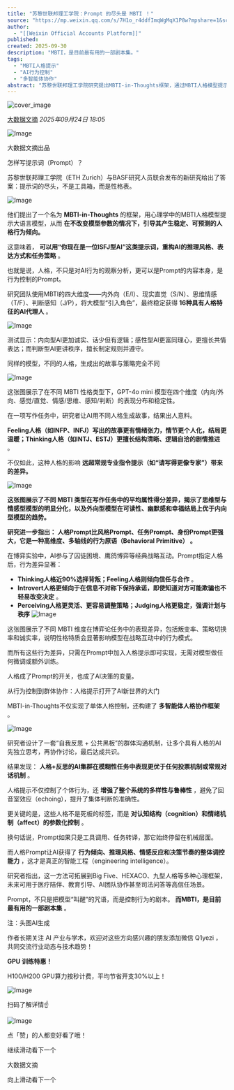 ```yaml
---
title: "苏黎世联邦理工学院：Prompt 的尽头是 MBTI ！"
source: "https://mp.weixin.qq.com/s/7H1o_r4ddfImqWgMqX1P8w?mpshare=1&scene=1&srcid=0930AjjqHGsJBx28NEVY4DCK&sharer_shareinfo=f738429c88d585b85a36eaf8319e5b92&sharer_shareinfo_first=f738429c88d585b85a36eaf8319e5b92&version=5.0.0.91094&platform=mac#rd"
author:
  - "[[Weixin Official Accounts Platform]]"
published:
created: 2025-09-30
description: "MBTI，是目前最有用的一部剧本集。"
tags:
  - "MBTI人格提示"
  - "AI行为控制"
  - "多智能体协作"
abstract: "苏黎世联邦理工学院研究提出MBTI-in-Thoughts框架，通过MBTI人格模型提示大语言模型，在不改变模型参数的情况下引导AI产生稳定可预测的人格行为倾向。"
---
```

![cover_image](https://mmbiz.qpic.cn/mmbiz_jpg/wc7YNPm3YxV5fenZFpMQjk7GDgzuM21L74mVsumTvSk3g2R9Vh7gZ8TtZcice4hqzeBZsbbG26MIHwcM54l5SGQ/0?wx_fmt=jpeg)

[大数据文摘](https://mp.weixin.qq.com/s/) *2025年09月24日 18:05*

![Image](https://mp.weixin.qq.com/s/www.w3.org/2000/svg'%20xmlns:xlink='http://www.w3.org/1999/xlink'%3E%3Ctitle%3E%3C/title%3E%3Cg%20stroke='none'%20stroke-width='1'%20fill='none'%20fill-rule='evenodd'%20fill-opacity='0'%3E%3Cg%20transform='translate(-249.000000,%20-126.000000)'%20fill='%23FFFFFF'%3E%3Crect%20x='249'%20y='126'%20width='1'%20height='1'%3E%3C/rect%3E%3C/g%3E%3C/g%3E%3C/svg%3E)

大数据文摘出品

怎样写提示词（Prompt）？

苏黎世联邦理工学院（ETH Zurich）与BASF研究人员联合发布的新研究给出了答案：提示词的尽头，不是工具箱，而是性格表。

![Image](https://mp.weixin.qq.com/s/www.w3.org/2000/svg'%20xmlns:xlink='http://www.w3.org/1999/xlink'%3E%3Ctitle%3E%3C/title%3E%3Cg%20stroke='none'%20stroke-width='1'%20fill='none'%20fill-rule='evenodd'%20fill-opacity='0'%3E%3Cg%20transform='translate(-249.000000,%20-126.000000)'%20fill='%23FFFFFF'%3E%3Crect%20x='249'%20y='126'%20width='1'%20height='1'%3E%3C/rect%3E%3C/g%3E%3C/g%3E%3C/svg%3E)

他们提出了一个名为 **MBTI-in-Thoughts** 的框架，用心理学中的MBTI人格模型提示大语言模型，从而 **在不改变模型参数的情况下，引导其产生稳定、可预测的人格行为倾向。**

这意味着， **可以用“你现在是一位ISFJ型AI”这类提示词，重构AI的推理风格、表达方式和任务策略** 。

也就是说，人格，不只是对AI行为的观察分析，更可以是Prompt的内容本身，是行为控制的Prompt。

研究团队使用MBTI的四大维度——内外向（E/I）、现实直觉（S/N）、思维情感（T/F）、判断感知（J/P），将大模型“引入角色”，最终稳定获得 **16种具有人格特征的AI代理人** 。

![Image](https://mmbiz.qpic.cn/mmbiz_png/wc7YNPm3YxV5fenZFpMQjk7GDgzuM21LaQiafxJ15J7icO3s0YZdL86wib5Dost7ekbiafbS5iaGxwgGmojN6b8uOzg/640?wx_fmt=png&from=appmsg&tp=webp&wxfrom=5&wx_lazy=1#imgIndex=2)

测试显示：内向型AI更加诚实、话少但有逻辑；感性型AI更富同理心，更擅长共情表达；而判断型AI更讲秩序，擅长制定规则并遵守。

同样的模型，不同的人格，生成出的故事与策略完全不同

![Image](https://mmbiz.qpic.cn/mmbiz_png/wc7YNPm3YxV5fenZFpMQjk7GDgzuM21LEDIWIwkHpsI0TCoS0AibibVc24NgQqn4NncZXDy5OHDIFb9lhgfoJ21Q/640?wx_fmt=png&from=appmsg&tp=webp&wxfrom=5&wx_lazy=1#imgIndex=3)

这张图展示了在不同 MBTI 性格类型下，GPT-4o mini 模型在四个维度（内向/外向、感觉/直觉、情感/思维、感知/判断）的表现分布和稳定性。

在一项写作任务中，研究者让AI用不同人格生成故事，结果出人意料。

**Feeling人格（如INFP、INFJ）写出的故事更有情绪张力，情节更个人化，结局更温暖；Thinking人格（如INTJ、ESTJ）更擅长结构清晰、逻辑自洽的剧情推进** 。

不仅如此，这种人格的影响 **远超常规专业指令提示（如“请写得更像专家”）带来的差异。**

![Image](https://mmbiz.qpic.cn/mmbiz_png/wc7YNPm3YxV5fenZFpMQjk7GDgzuM21LGS5xX9yQrdBMd00PWj34USVYSYAxRggNLm1HaPOdibr92rS95Lurq5g/640?wx_fmt=png&from=appmsg&tp=webp&wxfrom=5&wx_lazy=1#imgIndex=4)

**这张图展示了不同 MBTI 类型在写作任务中的平均属性得分差异，揭示了思维型与情感型模型的明显分化，以及外向型模型在可读性、幽默感和幸福结局上优于内向型模型的趋势。**

**研究进一步指出： **人格Prompt比风格Prompt、任务Prompt、身份Prompt更强大，它是一种高维度、多轴线的行为原语（Behavioral Primitive）** 。**

在博弈实验中，AI参与了囚徒困境、鹰鸽博弈等经典战略互动。Prompt指定人格后，行为差异显著：

- **Thinking人格近90%选择背叛；Feeling人格则倾向信任与合作** 。
- **Introvert人格更倾向于在信息不对称下保持承诺，即使知道对方可能欺骗也不轻易改变决定** 。
- **Perceiving人格更灵活、更容易调整策略；Judging人格更稳定，强调计划与秩序**
![Image](https://mmbiz.qpic.cn/mmbiz_png/wc7YNPm3YxV5fenZFpMQjk7GDgzuM21LtqgWEAEqoaicQ8YqMEU81Sd1Dye6vTny4t3MoFcDjicXI7dXY2SdU07Q/640?wx_fmt=png&from=appmsg&tp=webp&wxfrom=5&wx_lazy=1#imgIndex=5)

这张图展示了不同 MBTI 维度在博弈论任务中的表现差异，包括叛变率、策略切换率和诚实率，说明性格特质会显著影响模型在战略互动中的行为模式。

而所有这些行为差异，只需在Prompt中加入人格提示即可实现，无需对模型做任何微调或额外训练。

人格成了Prompt的开关，也成了AI决策的变量。

从行为控制到群体协作：人格提示打开了AI新世界的大门

MBTI-in-Thoughts不仅实现了单体人格控制，还构建了 **多智能体人格协作框架** 。

![Image](https://mp.weixin.qq.com/s/www.w3.org/2000/svg'%20xmlns:xlink='http://www.w3.org/1999/xlink'%3E%3Ctitle%3E%3C/title%3E%3Cg%20stroke='none'%20stroke-width='1'%20fill='none'%20fill-rule='evenodd'%20fill-opacity='0'%3E%3Cg%20transform='translate(-249.000000,%20-126.000000)'%20fill='%23FFFFFF'%3E%3Crect%20x='249'%20y='126'%20width='1'%20height='1'%3E%3C/rect%3E%3C/g%3E%3C/g%3E%3C/svg%3E)

研究者设计了一套“自我反思 + 公共黑板”的群体沟通机制，让多个具有人格的AI先独立思考，再协作讨论，最后达成共识。

结果发现： **人格+反思的AI集群在模糊性任务中表现更优于任何投票机制或常规对话机制** 。

人格提示不仅控制了个体行为，还 **增强了整个系统的多样性与鲁棒性** ，避免了回音室效应（echoing），提升了集体判断的准确性。

更关键的是，这些人格不是死板的标签，而是 **对认知结构（cognition）和情绪机制（affect）的参数化控制** 。

换句话说，Prompt如果只是工具调用、任务转译，那它始终停留在机械层面。

而人格Prompt让AI获得了 **行为倾向、推理风格、情感反应和决策节奏的整体调控能力** ，这才是真正的智能工程（engineering intelligence）。

研究者指出，这一方法可拓展到Big Five、HEXACO、九型人格等多种心理框架，未来可用于医疗陪伴、教育引导、AI团队协作甚至司法问答等高信任场景。

Prompt，不只是把模型“叫醒”的咒语，而是控制行为的剧本。 **而MBTI，是目前最有用的一部剧本集** 。

注：头图AI生成

  

作者长期关注 AI 产业与学术，欢迎对这些方向感兴趣的朋友添加微信 Q1yezi ，共同交流行业动态与技术趋势！

  

**GPU 训练特惠！**

H100/H200 GPU算力按秒计费，平均节省开支30%以上！

![Image](https://mp.weixin.qq.com/s/www.w3.org/2000/svg'%20xmlns:xlink='http://www.w3.org/1999/xlink'%3E%3Ctitle%3E%3C/title%3E%3Cg%20stroke='none'%20stroke-width='1'%20fill='none'%20fill-rule='evenodd'%20fill-opacity='0'%3E%3Cg%20transform='translate(-249.000000,%20-126.000000)'%20fill='%23FFFFFF'%3E%3Crect%20x='249'%20y='126'%20width='1'%20height='1'%3E%3C/rect%3E%3C/g%3E%3C/g%3E%3C/svg%3E)

扫码了解详情☝

![Image](https://mp.weixin.qq.com/s/www.w3.org/2000/svg'%20xmlns:xlink='http://www.w3.org/1999/xlink'%3E%3Ctitle%3E%3C/title%3E%3Cg%20stroke='none'%20stroke-width='1'%20fill='none'%20fill-rule='evenodd'%20fill-opacity='0'%3E%3Cg%20transform='translate(-249.000000,%20-126.000000)'%20fill='%23FFFFFF'%3E%3Crect%20x='249'%20y='126'%20width='1'%20height='1'%3E%3C/rect%3E%3C/g%3E%3C/g%3E%3C/svg%3E)

  

点「赞」的人都变好看了哦！

继续滑动看下一个

大数据文摘

向上滑动看下一个